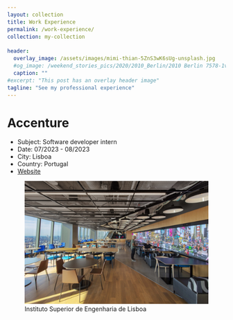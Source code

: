 ```yaml
---
layout: collection
title: Work Experience
permalink: /work-experience/
collection: my-collection

header:
  overlay_image: /assets/images/mimi-thian-5ZnS3wK6sUg-unsplash.jpg
  #og_image: /weekend_stories_pics/2020/2010_Berlin/2010 Berlin 7578-1v (02. Okt. 2020).jpg
  caption: ""
#excerpt: "This post has an overlay header image"
tagline: "See my professional experience"
---
```


# Accenture

- Subject: Software developer intern
- Date: 07/2023 - 08/2023
- City: Lisboa 
- Country: Portugal 
- [Website](https://www.accenture.com/pt-pt)

<figure>
  <img src="/assets/images/Accenture-NYC-2021-06-alt.jpg" alt="this is a placeholder image">
  <figcaption>Instituto Superior de Engenharia de Lisboa</figcaption>
</figure>